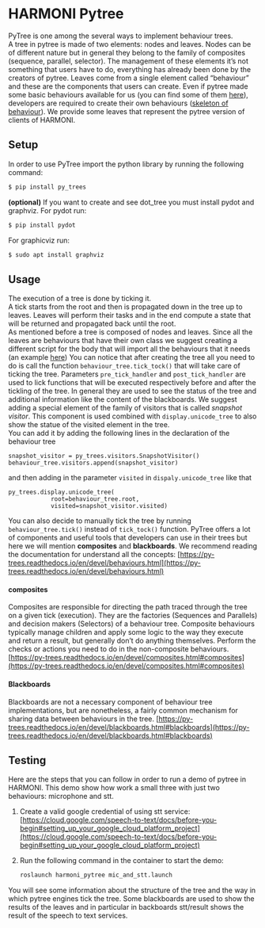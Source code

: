 # HARMONI Pytree

PyTree is one among the several ways to implement behaviour trees.  
A tree in pytree is made of two elements: nodes and leaves.
Nodes can be of different nature but in general they belong to the family of composites (sequence, parallel, selector). The management of these elements it’s not something that users have to do, everything has already been done by the creators of pytree. 
Leaves come from a single element called “behaviour” and these are the components that users can create. Even if pytree made some basic behaviours available for us (you can find some of them [here](https://py-trees.readthedocs.io/en/devel/modules.html#module-py_trees.behaviours)), developers are required to create their own behaviours ([skeleton of behaviour](https://py-trees.readthedocs.io/en/devel/behaviours.html#skeleton)). We provide some leaves that represent the pytree version of clients of HARMONI.

## Setup

In order to use PyTree import the python library by running the following command:

```bash 
$ pip install py_trees
``` 
**(optional)** If you want to create and see dot_tree you must install pydot and graphviz.
For pydot run:

```bash 
$ pip install pydot
``` 
 For graphicviz run:
 
```bash 
$ sudo apt install graphviz
``` 
## Usage

The execution of a tree is done by ticking it.<br />
A tick starts from the root and then is propagated down in the tree up to leaves. Leaves will perform their tasks and in the end compute a state that will be returned and propagated back until the root.<br />
As mentioned before a tree is composed of nodes and leaves. Since all the leaves are behaviours that have their own class we suggest creating a different script for the body that will import all the behaviours that it needs (an example [here](https://py-trees.readthedocs.io/en/devel/trees.html#skeleton))
You can notice that after creating the tree all you need to do is call the function `behaviour_tree.tick_tock()` that will take care of ticking the tree. Parameters `pre_tick_handler` and `post_tick_handler` are used to lick functions that will be executed respectively before and after the tickling of the tree. In general they are used to see the status of the tree and additional information like the content of the blackboards.
We suggest adding a special element of the family of visitors that is called *snapshot visitor*. This component is used combined with `display.unicode_tree` to also show the statue of the visited element in the tree.<br />
You can add it by adding the following lines in the declaration of the behaviour tree

```  
snapshot_visitor = py_trees.visitors.SnapshotVisitor()
behaviour_tree.visitors.append(snapshot_visitor)
```
and then adding in the parameter `visited` in `dispaly.unicode_tree`  like that

```  
py_trees.display.unicode_tree(
            root=behaviour_tree.root,
            visited=snapshot_visitor.visited)
```
You can also decide to manually tick the tree by running `behaviour_tree.tick()` instead of `tick_tock()` function. 
PyTree offers a lot of components and useful tools that developers can use in their trees but here we will mention **composites** and **blackboards**. We recommend reading the documentation for understand all the concepts:   [https://py-trees.readthedocs.io/en/devel/behaviours.html](https://py-trees.readthedocs.io/en/devel/behaviours.html)

#### composites

Composites are responsible for directing the path traced through the tree on a given tick (execution). They are the factories (Sequences and Parallels) and decision makers (Selectors) of a behaviour tree.
Composite behaviours typically manage children and apply some logic to the way they execute and return a result, but generally don’t do anything themselves. Perform the checks or actions you need to do in the non-composite behaviours.
[https://py-trees.readthedocs.io/en/devel/composites.html#composites](https://py-trees.readthedocs.io/en/devel/composites.html#composites)

#### Blackboards

Blackboards are not a necessary component of behaviour tree implementations, but are nonetheless, a fairly common mechanism for sharing data between behaviours in the tree.
[https://py-trees.readthedocs.io/en/devel/blackboards.html#blackboards](https://py-trees.readthedocs.io/en/devel/blackboards.html#blackboards)

## Testing

Here are the steps that you can follow in order to run a demo of pytree in HARMONI. This demo show how work a small three with just two behaviours: microphone and stt.

1.  Create a valid google credential of using stt service: [https://cloud.google.com/speech-to-text/docs/before-you-begin#setting_up_your_google_cloud_platform_project](https://cloud.google.com/speech-to-text/docs/before-you-begin#setting_up_your_google_cloud_platform_project)
2.  Run the following command in the container to start the demo:

     ```  bash
     roslaunch harmoni_pytree mic_and_stt.launch
     ```

You will see some information about the structure of the tree and the way in which pytree engines tick the tree. Some blackboards are used to show the results of the leaves and in particular in backboards stt/result shows the result of the speech to text services.

<!-- By htg_sensei -->